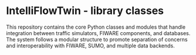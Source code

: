 # IntelliFlowTwin - library classes

This repository contains the core Python classes and modules that handle integration between traffic simulators, FIWARE components, and databases. The system follows a modular structure to promote separation of concerns and interoperability with FIWARE, SUMO, and multiple data backends.
